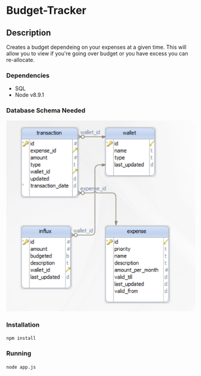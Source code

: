 # Budget-Tracker

## Description

Creates a budget dependeing on your expenses at a given time. This will allow you to view if you're going over budget or you have excess you can re-allocate.

### Dependencies
* SQL
* Node v8.9.1


### Database Schema Needed 
![Schema](./images/schema.png)


### Installation
`npm install`

### Running
`node app.js`